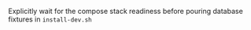 Explicitly wait for the compose stack readiness before pouring database fixtures in `install-dev.sh`
